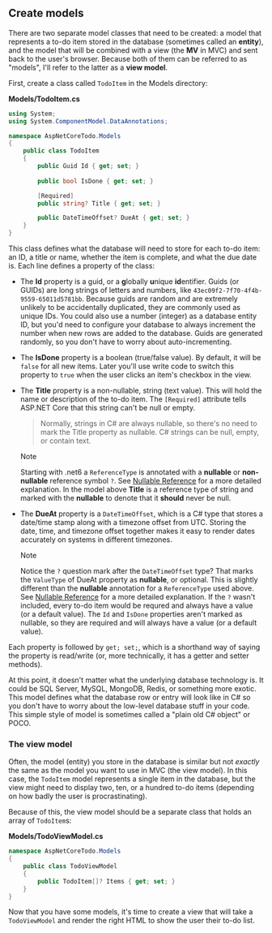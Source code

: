 ## Create models
There are two separate model classes that need to be created: a model that represents a to-do item stored in the database (sometimes called an **entity**), and the model that will be combined with a view (the **MV** in MVC) and sent back to the user's browser. Because both of them can be referred to as "models", I'll refer to the latter as a **view model**.

First, create a class called `TodoItem` in the Models directory:

**Models/TodoItem.cs**

```csharp
using System;
using System.ComponentModel.DataAnnotations;

namespace AspNetCoreTodo.Models
{
    public class TodoItem
    {
        public Guid Id { get; set; }
        
        public bool IsDone { get; set; }

        [Required]
        public string? Title { get; set; }

        public DateTimeOffset? DueAt { get; set; }
    }
}
```

This class defines what the database will need to store for each to-do item: an ID, a title or name, whether the item is complete, and what the due date is. Each line defines a property of the class:

* The **Id** property is a guid, or a **g**lobally **u**nique **id**entifier. Guids (or GUIDs) are long strings of letters and numbers, like `43ec09f2-7f70-4f4b-9559-65011d5781bb`. Because guids are random and are extremely unlikely to be accidentally duplicated, they are commonly used as unique IDs. You could also use a number (integer) as a database entity ID, but you'd need to configure your database to always increment the number when new rows are added to the database. Guids are generated randomly, so you don't have to worry about auto-incrementing.

* The **IsDone** property is a boolean (true/false value). By default, it will be `false` for all new items. Later you'll use write code to switch this property to `true` when the user clicks an item's checkbox in the view.

* The **Title** property is a non-nullable, string (text value). This will hold the name or description of the to-do item. The `[Required]` attribute tells ASP.NET Core that this string can't be null or empty. 

    > Normally, strings in C# are always nullable, so there's no need to mark the Title property as nullable. C# strings can be null, empty, or contain text.

    >[!NOTE]
    > Starting with .net6 a `ReferenceType` is annotated with a **nullable** or **non-nullable** reference symbol `?`. See [Nullable Reference](https://learn.microsoft.com/en-us/dotnet/csharp/language-reference/builtin-types/nullable-reference-types) for a more detailed explanation. In the model above **Title** is a reference type of string and marked with the **nullable** to denote that it **should** never be null.

* The **DueAt** property is a `DateTimeOffset`, which is a C# type that stores a date/time stamp along with a timezone offset from UTC. Storing the date, time, and timezone offset together makes it easy to render dates accurately on systems in different timezones.

    >[!NOTE]
    > Notice the `?` question mark after the `DateTimeOffset` type? That marks the `ValueType` of DueAt property as **nullable**, or optional. This is slightly different than the **nullable** annotation for a `ReferenceType` used above.  See [Nullable Reference](https://learn.microsoft.com/en-us/dotnet/csharp/language-reference/builtin-types/nullable-value-types) for a more detailed explanation. If the `?` wasn't included, every to-do item would be requred and always have a value (or a default value). The `Id` and `IsDone` properties aren't marked as nullable, so they are required and will always have a value (or a default value).

Each property is followed by `get; set;`, which is a shorthand way of saying the property is read/write (or, more technically, it has a getter and setter methods).

At this point, it doesn't matter what the underlying database technology is. It could be SQL Server, MySQL, MongoDB, Redis, or something more exotic. This model defines what the database row or entry will look like in C# so you don't have to worry about the low-level database stuff in your code. This simple style of model is sometimes called a "plain old C# object" or POCO.

### The view model

Often, the model (entity) you store in the database is similar but not *exactly* the same as the model you want to use in MVC (the view model). In this case, the `TodoItem` model represents a single item in the database, but the view might need to display two, ten, or a hundred to-do items (depending on how badly the user is procrastinating).

Because of this, the view model should be a separate class that holds an array of `TodoItem`s:

**Models/TodoViewModel.cs**

```csharp
namespace AspNetCoreTodo.Models
{
    public class TodoViewModel
    {
        public TodoItem[]? Items { get; set; }
    }
}
```

Now that you have some models, it's time to create a view that will take a `TodoViewModel` and render the right HTML to show the user their to-do list.
